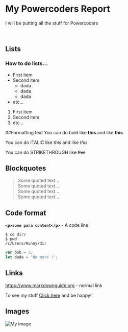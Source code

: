 # My Powercoders Report
I will be putting all the stuff for Powercoders


<br>

## Lists
### How to do lists...
* First item
* Second item
  * dada
  * dada
  * dada
* etc...

1. First item
2. Second item
3. etc...

##Formatting text
You can do bold like __this__ and like **this**

You can do ITALIC like _this_ and like *this*

You can do STRIKETHROUGH like ~~this~~

## Blockquotes
> Some quoted text...<br>
> Some quoted text...<br>
> Some quoted text...<br>
> Some quoted text...


## Code format
**`<p>some para content</p>`** - A code line

``` shell
$ cd dir/
$ pwd
/c/Users/Hunny/dir
```

``` js
var bob = 3;
let dada = 'No more !';
```
## Links
https://www.markdownguide.org - normal link

To see my stuff [Click here](https://www.markdownguide.org) and be happy!

## Images
![My image](https://lonelyplanetwp.imgix.net/2018/01/shutterstock_Nataliya_Hora-zurich_mini-c8f7c1539f2e.jpg?crop=entropy&fit=crop&h=421&sharp=10&vib=20&w=748)